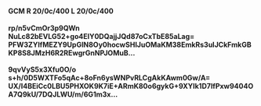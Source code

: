 #### GCM R 20/0c/400 L 20/0c/400
**rp/n5vCmOr3p9QWn**<br/>**NuLc82bEVLG52+go4EIY0DQajjJQd87oCxTbE85aLag=**<br/>**PFW3ZYIfMEZY9UpGIN8Oy0hocwSHIJuOMaKM38EmkRs3ulJCkFmkGBKP8S8JMzH6R2REwgrGnNPJOMuB...**<br/><br/>
**9qvVyS5x3Xfu0O/o**<br/>**s+h/0D5WXTFo5qAc+8oFn6ysWNPvRLCgAkKAwm0Gw/A=**<br/>**UX/I4BEiCc0LBU5PHXOK9K7iE+ARmK80o6gykG+9XYIk1D7IfPxw9404OA7Q9kU/7DQJLWU/m/6G1m3x...**
